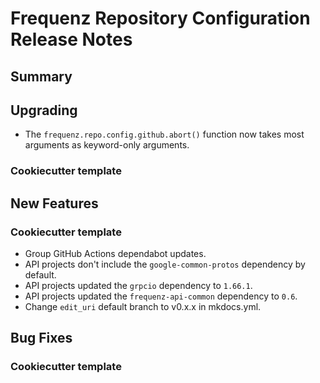 # Frequenz Repository Configuration Release Notes

## Summary

<!-- Here goes a general summary of what this release is about -->

## Upgrading

- The `frequenz.repo.config.github.abort()` function now takes most arguments as keyword-only arguments.

### Cookiecutter template

<!-- Here upgrade steps for cookiecutter specifically -->

## New Features

<!-- Here goes the main new features and examples or instructions on how to use them -->

### Cookiecutter template

* Group GitHub Actions dependabot updates.
* API projects don't include the `google-common-protos` dependency by default.
* API projects updated the `grpcio` dependency to `1.66.1`.
* API projects updated the `frequenz-api-common` dependency to `0.6`.
* Change `edit_uri` default branch to v0.x.x in mkdocs.yml.

## Bug Fixes

<!-- Here goes notable bug fixes that are worth a special mention or explanation -->

### Cookiecutter template

<!-- Here bug fixes for cookiecutter specifically -->
